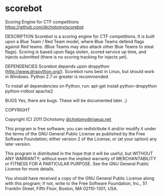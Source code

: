 scorebot
========

Scoring Engine for CTF competitions
https://github.com/dichotomy/scorebot

DESCRIPTION
Scorebot is a scoring engine for CTF competitions.  It is built upon a Blue Team / Red Team model, where Blue Teams defend flags against Red teams.  (Blue Teams may also attack other Blue Teams to steal flags).  Scoring is based upon flags stolen, scored service up time, and injects submitted (there is no scoring tracking for injects yet).

DEPENDENCIES
Scorebot depends upon dnspython (http://www.dnspython.org/).
Scorebot runs best in Linux, but should work in Windows.
Python 2.7 or greater is recommended.

To install all dependencies on Python, run: 
   apt-get install python-dnspython python-rrdtool apache2


BUGS
Yes, there are bugs.  These will be documented later.  ;)

COPYRIGHT

Copyright (C) 2011  Dichotomy <dichotomy@riseup.net>

This program is free software; you can redistribute it and/or
modify it under the terms of the GNU General Public License
as published by the Free Software Foundation; either version 2
of the License, or (at your option) any later version.

This program is distributed in the hope that it will be useful,
but WITHOUT ANY WARRANTY; without even the implied warranty of
MERCHANTABILITY or FITNESS FOR A PARTICULAR PURPOSE.  See the
GNU General Public License for more details.

You should have received a copy of the GNU General Public License
along with this program; if not, write to the Free Software
Foundation, Inc., 51 Franklin Street, Fifth Floor, Boston, MA  02110-1301, USA.
